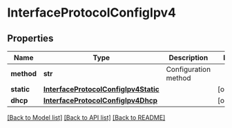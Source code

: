 # InterfaceProtocolConfigIpv4

## Properties
Name | Type | Description | Notes
------------ | ------------- | ------------- | -------------
**method** | **str** | Configuration method | 
**static** | [**InterfaceProtocolConfigIpv4Static**](InterfaceProtocolConfigIpv4Static.md) |  | [optional] 
**dhcp** | [**InterfaceProtocolConfigIpv4Dhcp**](InterfaceProtocolConfigIpv4Dhcp.md) |  | [optional] 

[[Back to Model list]](../README.md#documentation-for-models) [[Back to API list]](../README.md#documentation-for-api-endpoints) [[Back to README]](../README.md)


